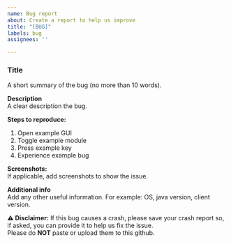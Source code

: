 ```yaml
---
name: Bug report
about: Create a report to help us improve
title: "[BUG]"
labels: bug
assignees: ''

---
```


### Title  
A short summary of the bug (no more than 10 words).

**Description**  
A clear description the bug.

**Steps to reproduce:**  
1. Open example GUI
2. Toggle example module
3. Press example key
4. Experience example bug

**Screenshots:**  
If applicable, add screenshots to show the issue.

**Additional info**  
Add any other useful information. For example: OS, java version, client version.
 
**⚠️ Disclaimer:** If this bug causes a crash, please save your crash report so, if asked, you can provide it to help us fix the issue.  
Please do **NOT** paste or upload them to this github.
